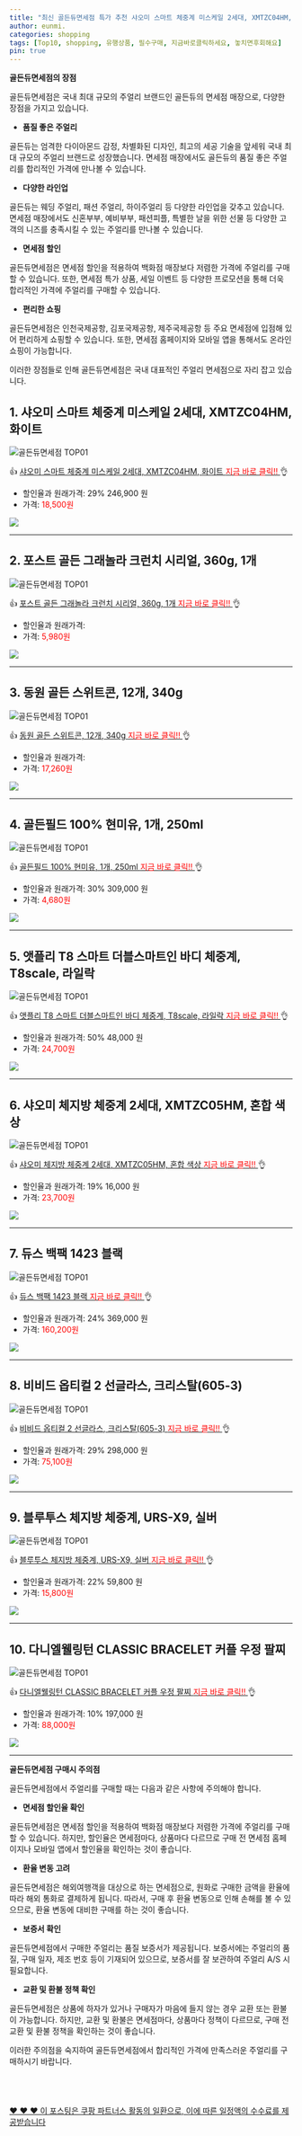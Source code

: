 ```yaml
---
title: "최신 골든듀면세점 특가 추천 샤오미 스마트 체중계 미스케일 2세대, XMTZC04HM, 화이트 비교 장점"
author: eunmi.
categories: shopping
tags: [Top10, shopping, 유행상품, 필수구매, 지금바로클릭하세요, 놓치면후회해요]
pin: true
---
```

**골든듀면세점의 장점**

골든듀면세점은 국내 최대 규모의 주얼리 브랜드인 골든듀의 면세점 매장으로, 다양한 장점을 가지고 있습니다.

* **품질 좋은 주얼리**

골든듀는 엄격한 다이아몬드 감정, 차별화된 디자인, 최고의 세공 기술을 앞세워 국내 최대 규모의 주얼리 브랜드로 성장했습니다. 면세점 매장에서도 골든듀의 품질 좋은 주얼리를 합리적인 가격에 만나볼 수 있습니다.

* **다양한 라인업**

골든듀는 웨딩 주얼리, 패션 주얼리, 하이주얼리 등 다양한 라인업을 갖추고 있습니다. 면세점 매장에서도 신혼부부, 예비부부, 패션피플, 특별한 날을 위한 선물 등 다양한 고객의 니즈를 충족시킬 수 있는 주얼리를 만나볼 수 있습니다.

* **면세점 할인**

골든듀면세점은 면세점 할인을 적용하여 백화점 매장보다 저렴한 가격에 주얼리를 구매할 수 있습니다. 또한, 면세점 특가 상품, 세일 이벤트 등 다양한 프로모션을 통해 더욱 합리적인 가격에 주얼리를 구매할 수 있습니다.

* **편리한 쇼핑**

골든듀면세점은 인천국제공항, 김포국제공항, 제주국제공항 등 주요 면세점에 입점해 있어 편리하게 쇼핑할 수 있습니다. 또한, 면세점 홈페이지와 모바일 앱을 통해서도 온라인 쇼핑이 가능합니다.

이러한 장점들로 인해 골든듀면세점은 국내 대표적인 주얼리 면세점으로 자리 잡고 있습니다.

   

## 1. 샤오미 스마트 체중계 미스케일 2세대, XMTZC04HM, 화이트

![골든듀면세점 TOP01](https://thumbnail6.coupangcdn.com/thumbnails/remote/230x230ex/image/retail/images/25866723090504-31b526bc-f2ac-4a2a-a6e9-b3ff4e3fc319.jpg)


👍 [샤오미 스마트 체중계 미스케일 2세대, XMTZC04HM, 화이트 <font color=red> 지금 바로 클릭!! </font> ](https://link.coupang.com/re/AFFSDP?lptag=AF3617701&subid=GithubCoopas&pageKey=263146304&traceid=V0-153&itemId=824479320&vendorItemId=5096376958) 👌 


- 할인율과 원래가격: 29%  246,900   원
- 가격: <span style='color:red'>18,500원</span>

[![](/discount_price.png)](https://link.coupang.com/re/AFFSDP?lptag=AF3617701&subid=GithubCoopas&pageKey=263146304&traceid=V0-153&itemId=824479320&vendorItemId=5096376958)

---


   

## 2. 포스트 골든 그래놀라 크런치 시리얼, 360g, 1개

![골든듀면세점 TOP01](https://thumbnail9.coupangcdn.com/thumbnails/remote/230x230ex/image/retail/images/1051544994107633-4d776486-b449-4613-97dc-67b07cd4061b.jpg)


👍 [포스트 골든 그래놀라 크런치 시리얼, 360g, 1개 <font color=red> 지금 바로 클릭!! </font> ](https://link.coupang.com/re/AFFSDP?lptag=AF3617701&subid=GithubCoopas&pageKey=1391826691&traceid=V0-153&itemId=2427214442&vendorItemId=70421215886) 👌 


- 할인율과 원래가격: 
- 가격: <span style='color:red'>5,980원</span>

[![](/discount_price.png)](https://link.coupang.com/re/AFFSDP?lptag=AF3617701&subid=GithubCoopas&pageKey=1391826691&traceid=V0-153&itemId=2427214442&vendorItemId=70421215886)

---


   

## 3. 동원 골든 스위트콘, 12개, 340g

![골든듀면세점 TOP01](https://thumbnail9.coupangcdn.com/thumbnails/remote/230x230ex/image/retail/images/1589697286657242-f0e71786-15fe-466f-ad7f-b8718d7562ab.jpg)


👍 [동원 골든 스위트콘, 12개, 340g <font color=red> 지금 바로 클릭!! </font> ](https://link.coupang.com/re/AFFSDP?lptag=AF3617701&subid=GithubCoopas&pageKey=7038383107&traceid=V0-153&itemId=17910007480&vendorItemId=85072696521) 👌 


- 할인율과 원래가격: 
- 가격: <span style='color:red'>17,260원</span>

[![](/discount_price.png)](https://link.coupang.com/re/AFFSDP?lptag=AF3617701&subid=GithubCoopas&pageKey=7038383107&traceid=V0-153&itemId=17910007480&vendorItemId=85072696521)

---


   

## 4. 골든필드 100% 현미유, 1개, 250ml

![골든듀면세점 TOP01](https://thumbnail9.coupangcdn.com/thumbnails/remote/230x230ex/image/rs_quotation_api/vqdpukvb/0ba7b94851454113a4f6f74b9ae94949.png)


👍 [골든필드 100% 현미유, 1개, 250ml <font color=red> 지금 바로 클릭!! </font> ](https://link.coupang.com/re/AFFSDP?lptag=AF3617701&subid=GithubCoopas&pageKey=6583769024&traceid=V0-153&itemId=17753730191&vendorItemId=84918142738) 👌 


- 할인율과 원래가격: 30%  309,000   원
- 가격: <span style='color:red'>4,680원</span>

[![](/discount_price.png)](https://link.coupang.com/re/AFFSDP?lptag=AF3617701&subid=GithubCoopas&pageKey=6583769024&traceid=V0-153&itemId=17753730191&vendorItemId=84918142738)

---


   

## 5. 앳플리 T8 스마트 더블스마트인 바디 체중계, T8scale, 라일락

![골든듀면세점 TOP01](https://thumbnail8.coupangcdn.com/thumbnails/remote/230x230ex/image/retail/images/2022/11/11/10/3/b31ef7ef-9317-4afa-b48b-0c7afb2f2a1f.jpg)


👍 [앳플리 T8 스마트 더블스마트인 바디 체중계, T8scale, 라일락 <font color=red> 지금 바로 클릭!! </font> ](https://link.coupang.com/re/AFFSDP?lptag=AF3617701&subid=GithubCoopas&pageKey=245670231&traceid=V0-153&itemId=16656833414&vendorItemId=83840595472) 👌 


- 할인율과 원래가격: 50%  48,000   원
- 가격: <span style='color:red'>24,700원</span>

[![](/discount_price.png)](https://link.coupang.com/re/AFFSDP?lptag=AF3617701&subid=GithubCoopas&pageKey=245670231&traceid=V0-153&itemId=16656833414&vendorItemId=83840595472)

---


   

## 6. 샤오미 체지방 체중계 2세대, XMTZC05HM, 혼합 색상

![골든듀면세점 TOP01](https://thumbnail7.coupangcdn.com/thumbnails/remote/230x230ex/image/retail/images/462969596604204-e3c3568e-a735-488e-aeae-b58f8390b128.jpg)


👍 [샤오미 체지방 체중계 2세대, XMTZC05HM, 혼합 색상 <font color=red> 지금 바로 클릭!! </font> ](https://link.coupang.com/re/AFFSDP?lptag=AF3617701&subid=GithubCoopas&pageKey=251289723&traceid=V0-153&itemId=792763101&vendorItemId=5012032209) 👌 


- 할인율과 원래가격: 19%  16,000   원
- 가격: <span style='color:red'>23,700원</span>

[![](/discount_price.png)](https://link.coupang.com/re/AFFSDP?lptag=AF3617701&subid=GithubCoopas&pageKey=251289723&traceid=V0-153&itemId=792763101&vendorItemId=5012032209)

---


   

## 7. 듀스 백팩 1423 블랙

![골든듀면세점 TOP01](https://thumbnail7.coupangcdn.com/thumbnails/remote/230x230ex/image/vendor_inventory/a5a8/606293731b5c17e93da833bae09de277913d52984218ae07f7bd03a6a4fc.jpg)


👍 [듀스 백팩 1423 블랙 <font color=red> 지금 바로 클릭!! </font> ](https://link.coupang.com/re/AFFSDP?lptag=AF3617701&subid=GithubCoopas&pageKey=7039366565&traceid=V0-153&itemId=17403096522&vendorItemId=84532684230) 👌 


- 할인율과 원래가격: 24%  369,000   원
- 가격: <span style='color:red'>160,200원</span>

[![](/discount_price.png)](https://link.coupang.com/re/AFFSDP?lptag=AF3617701&subid=GithubCoopas&pageKey=7039366565&traceid=V0-153&itemId=17403096522&vendorItemId=84532684230)

---


   

## 8. 비비드 옵티컬 2 선글라스, 크리스탈(605-3)

![골든듀면세점 TOP01](https://thumbnail9.coupangcdn.com/thumbnails/remote/230x230ex/image/vendor_inventory/99d7/a4fa5f884932a2e18b03e7f4bfac1f24945460b0f4335fa5bbf45817f531.png)


👍 [비비드 옵티컬 2 선글라스, 크리스탈(605-3) <font color=red> 지금 바로 클릭!! </font> ](https://link.coupang.com/re/AFFSDP?lptag=AF3617701&subid=GithubCoopas&pageKey=6685476318&traceid=V0-153&itemId=15431593137&vendorItemId=86938397677) 👌 


- 할인율과 원래가격: 29%  298,000   원
- 가격: <span style='color:red'>75,100원</span>

[![](/discount_price.png)](https://link.coupang.com/re/AFFSDP?lptag=AF3617701&subid=GithubCoopas&pageKey=6685476318&traceid=V0-153&itemId=15431593137&vendorItemId=86938397677)

---


   

## 9. 블루투스 체지방 체중계, URS-X9, 실버

![골든듀면세점 TOP01](https://thumbnail6.coupangcdn.com/thumbnails/remote/230x230ex/image/vendor_inventory/c8ea/9d998a7111fc5ca9ff952c1f66fa054bfbf659022a4a75b881f96b7bff86.jpg)


👍 [블루투스 체지방 체중계, URS-X9, 실버 <font color=red> 지금 바로 클릭!! </font> ](https://link.coupang.com/re/AFFSDP?lptag=AF3617701&subid=GithubCoopas&pageKey=6357414317&traceid=V0-153&itemId=13404605649&vendorItemId=82635974206) 👌 


- 할인율과 원래가격: 22%  59,800   원
- 가격: <span style='color:red'>15,800원</span>

[![](/discount_price.png)](https://link.coupang.com/re/AFFSDP?lptag=AF3617701&subid=GithubCoopas&pageKey=6357414317&traceid=V0-153&itemId=13404605649&vendorItemId=82635974206)

---


   

## 10. 다니엘웰링턴 CLASSIC BRACELET 커플 우정 팔찌

![골든듀면세점 TOP01](https://thumbnail8.coupangcdn.com/thumbnails/remote/230x230ex/image/vendor_inventory/d90f/6a45fca584b3212fdc5e4d39f77dbf7fa5739ffd364dc33a6826ca8e1b11.jpg)


👍 [다니엘웰링턴 CLASSIC BRACELET 커플 우정 팔찌 <font color=red> 지금 바로 클릭!! </font> ](https://link.coupang.com/re/AFFSDP?lptag=AF3617701&subid=GithubCoopas&pageKey=7139112373&traceid=V0-153&itemId=17920051762&vendorItemId=85082648419) 👌 


- 할인율과 원래가격: 10%  197,000   원
- 가격: <span style='color:red'>88,000원</span>

[![](/discount_price.png)](https://link.coupang.com/re/AFFSDP?lptag=AF3617701&subid=GithubCoopas&pageKey=7139112373&traceid=V0-153&itemId=17920051762&vendorItemId=85082648419)

---
**골든듀면세점 구매시 주의점**

골든듀면세점에서 주얼리를 구매할 때는 다음과 같은 사항에 주의해야 합니다.

* **면세점 할인율 확인**

골든듀면세점은 면세점 할인을 적용하여 백화점 매장보다 저렴한 가격에 주얼리를 구매할 수 있습니다. 하지만, 할인율은 면세점마다, 상품마다 다르므로 구매 전 면세점 홈페이지나 모바일 앱에서 할인율을 확인하는 것이 좋습니다.

* **환율 변동 고려**

골든듀면세점은 해외여행객을 대상으로 하는 면세점으로, 원화로 구매한 금액을 환율에 따라 해외 통화로 결제하게 됩니다. 따라서, 구매 후 환율 변동으로 인해 손해를 볼 수 있으므로, 환율 변동에 대비한 구매를 하는 것이 좋습니다.

* **보증서 확인**

골든듀면세점에서 구매한 주얼리는 품질 보증서가 제공됩니다. 보증서에는 주얼리의 품질, 구매 일자, 제조 번호 등이 기재되어 있으므로, 보증서를 잘 보관하여 주얼리 A/S 시 필요합니다.

* **교환 및 환불 정책 확인**

골든듀면세점은 상품에 하자가 있거나 구매자가 마음에 들지 않는 경우 교환 또는 환불이 가능합니다. 하지만, 교환 및 환불은 면세점마다, 상품마다 정책이 다르므로, 구매 전 교환 및 환불 정책을 확인하는 것이 좋습니다.

이러한 주의점을 숙지하여 골든듀면세점에서 합리적인 가격에 만족스러운 주얼리를 구매하시기 바랍니다.<br><br><br><br><br> [ ❤ ❤ ❤ 이 포스팅은 쿠팡 파트너스 활동의 일환으로, 이에 따른 일정액의 수수료를 제공받습니다](https://link.coupang.com/a/bcEFyh)